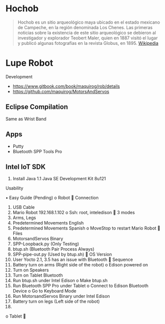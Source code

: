 # Hochob

> Hochob es un sitio arqueológico maya ubicado en el estado mexicano de Campeche, en la región denominada Los Chenes. Las primeras noticias sobre la existencia de este sitio arqueológico se debieron al investigador y explorador Teobert Maler, quien en 1887 visitó el lugar y publicó algunas fotografías en la revista Globus, en 1895. [Wikipedia](https://es.wikipedia.org/wiki/Hochob)

# Lupe Robot

Development

- https://www.gitbook.com/book/maquirog/rob/details
- https://github.com/maquirog/MotorsAndServos

## Eclipse Compilation

Same as Wrist Band

## Apps

- Putty
- Bluetooth SPP Tools Pro

## Intel IoT SDK

1. Install Java
   1.1 Java SE Development Kit 8u121

Usability

•	Easy Guide (Pending)
o	Robot
	Connection
1.	USB Cable
2.	Mario Robot 192.168.1.102
o	Ssh: root, inteledison
	3 modes
1.	Arms, Legs
2.	Predetermined Movements English
3.	Predetermined Movements Spanish
o	MoveStop to restart Mario Robot
	Files
1.	MotorsandServos Binary
2.	SPP-Loopback.py (Only Testing)
3.	btup.sh (Bluetooth Pair Process Always)
4.	SPP-pipe-out.py (Used by btup.sh)
	OS Version
1.	User Yocto 2.1, 3.5 has an issue with Bluetooth
	Sequence
1.	Battery turn on arms (Right side of the robot)
o	Edison powered on
2.	Turn on Speakers
3.	Turn on Tablet Bluetooth
4.	Run btup.sh under Intel Edison
o	Make btup.sh
5.	Run Bluetooth SPP Pro under Tablet
o	Connect to Edison Bluetooth Device
o	Go to Keyboard Mode
6.	Run MotorsandServos Binary under Intel Edison
7.	Battery turn on legs (Left side of the robot)
8.	
o	Tablet
	
